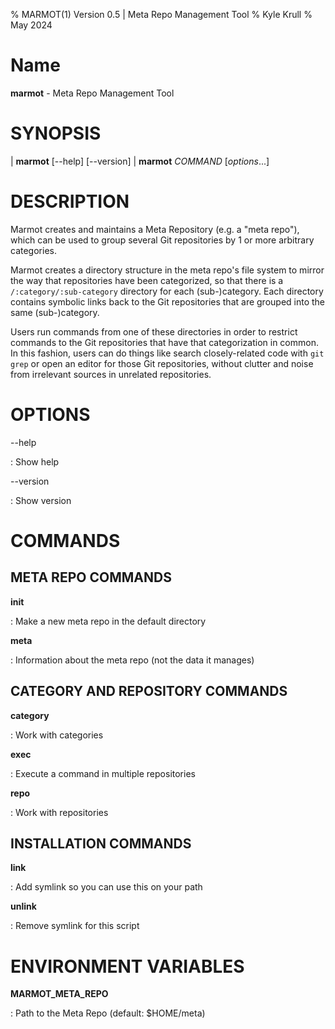 % MARMOT(1) Version 0.5 | Meta Repo Management Tool
% Kyle Krull
% May 2024

<!---
man-pages reference: https://linux.die.net/man/7/man-pages
-->

# Name

**marmot** - Meta Repo Management Tool

# SYNOPSIS

| **marmot** [-\-help] [-\-version]
| **marmot** *COMMAND* [_options_...]

# DESCRIPTION

Marmot creates and maintains a Meta Repository (e.g. a "meta repo"), which can
be used to group several Git repositories by 1 or more arbitrary categories.

Marmot creates a directory structure in the meta repo's file system to mirror
the way that repositories have been categorized, so that there is a
`/:category/:sub-category` directory for each (sub-)category.  Each directory
contains symbolic links back to the Git repositories that are grouped into
the same (sub-)category.

Users run commands from one of these directories in order to restrict
commands to the Git repositories that have that categorization in common.
In this fashion, users can do things like search closely-related
code with `git grep` or open an editor for those Git repositories, without
clutter and noise from irrelevant sources in unrelated repositories.

# OPTIONS

-\-help

: Show help

-\-version

: Show version

# COMMANDS

## META REPO COMMANDS

**init**

: Make a new meta repo in the default directory

**meta**

: Information about the meta repo (not the data it manages)

## CATEGORY AND REPOSITORY COMMANDS

**category**

: Work with categories

**exec**

: Execute a command in multiple repositories

**repo**

: Work with repositories

## INSTALLATION COMMANDS

**link**

: Add symlink so you can use this on your path

**unlink**

: Remove symlink for this script

# ENVIRONMENT VARIABLES

**MARMOT_META_REPO**

: Path to the Meta Repo (default: $HOME/meta)
